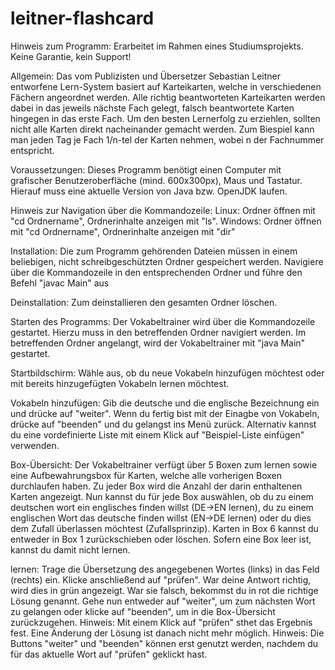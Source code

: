 # leitner-flashcard
Hinweis zum Programm:
Erarbeitet im Rahmen eines Studiumsprojekts. Keine Garantie, kein Support!

Allgemein:
Das vom Publizisten und Übersetzer Sebastian Leitner entworfene Lern-System basiert auf Karteikarten, welche in verschiedenen Fächern angeordnet werden. Alle richtig beantworteten Karteikarten werden dabei in das jeweils nächste Fach gelegt, falsch beantwortete Karten hingegen in das erste Fach.
Um den besten Lernerfolg zu erziehlen, sollten nicht alle Karten direkt nacheinander gemacht werden. Zum Biespiel kann man jeden Tag je Fach 1/n-tel der Karten nehmen, wobei n der Fachnummer entspricht.

Voraussetzungen:
Dieses Programm benötigt einen Computer mit grafischer Benutzeroberfläche (mind. 600x300px), Maus und Tastatur. Hierauf muss eine aktuelle Version von Java bzw. OpenJDK laufen.

Hinweis zur Navigation über die Kommandozeile:
Linux: Ordner öffnen mit "cd Ordnername", Ordnerinhalte anzeigen mit "ls".
Windows: Ordner öffnen mit "cd Ordnername", Ordnerinhalte anzeigen mit "dir"

Installation:
Die zum Programm gehörenden Dateien müssen in einem beliebigen, nicht schreibgeschützten Ordner gespeichert werden. Navigiere über die Kommandozeile  in den entsprechenden Ordner und führe den Befehl "javac Main" aus

Deinstallation:
Zum deinstallieren den gesamten Ordner löschen.

Starten des Programms:
Der Vokabeltrainer wird über die Kommandozeile gestartet. Hierzu muss in den betreffenden Ordner navigiert werden. Im betreffenden Ordner angelangt, wird der Vokabeltrainer mit "java Main" gestartet.

Startbildschirm:
Wähle aus, ob du neue Vokabeln hinzufügen möchtest oder mit bereits hinzugefügten Vokabeln lernen möchtest.

Vokabeln hinzufügen:
Gib die deutsche und die englische Bezeichnung ein und drücke auf "weiter". Wenn du fertig bist mit der Einagbe von Vokabeln, drücke auf "beenden" und du gelangst ins Menü zurück. Alternativ kannst du eine vordefinierte Liste mit einem Klick auf "Beispiel-Liste einfügen" verwenden.

Box-Übersicht:
Der Vokabeltrainer verfügt über 5 Boxen zum lernen sowie eine Aufbewahrungsbox für Karten, welche alle vorherigen Boxen durchlaufen haben. Zu jeder Box wird die Anzahl der darin enthaltenen Karten angezeigt. Nun kannst du für jede Box auswählen, ob du zu einem deutschen wort ein englisches finden willst (DE->EN lernen), du zu einem englischen Wort das deutsche finden willst (EN->DE lernen) oder du dies dem Zufall überlassen möchtest (Zufallsprinzip).
Karten in Box 6 kannst du entweder in Box 1 zurückschieben oder löschen.
Sofern eine Box leer ist, kannst du damit nicht lernen.

lernen:
Trage die Übersetzung des angegebenen Wortes (links) in das Feld (rechts) ein. Klicke anschließend auf "prüfen". War deine Antwort richtig, wird dies in grün angezeigt. War sie falsch, bekommst du in rot die richtige Lösung genannt. Gehe nun entweder auf "weiter", um zum nächsten Wort zu gelangen oder klicke auf "beenden", um in die Box-Übersicht zurückzugehen.
Hinweis: Mit einem Klick auf "prüfen" sthet das Ergebnis fest. Eine Änderung der Lösung ist danach nicht mehr möglich.
Hinweis: Die Buttons "weiter" und "beenden" können erst genutzt werden, nachdem du für das aktuelle Wort auf "prüfen" geklickt hast.
